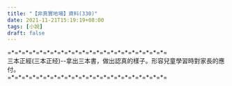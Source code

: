 ```yaml
---
title: "【非真實地場】資料(330)"
date: 2021-11-21T15:19:19+08:00
tags: [小說]
draft: false
---
```


=\*=\*=\*=\*=\*=\*=\*=\*=\*=\*=\*=\*=\*=\*=\*=\*=\*=\*=\*=\*=\*=\*=  
三本正經(三本正经)--拿出三本書，做出認真的樣子。形容兒童學習時對家長的應付。       
=\*=\*=\*=\*=\*=\*=\*=\*=\*=\*=\*=\*=\*=\*=\*=\*=\*=\*=\*=\*=\*=\*= 